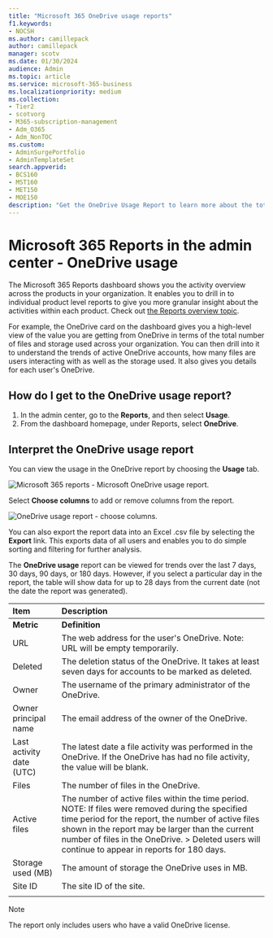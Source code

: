 ```yaml
---
title: "Microsoft 365 OneDrive usage reports"
f1.keywords:
- NOCSH
ms.author: camillepack
author: camillepack
manager: scotv
ms.date: 01/30/2024
audience: Admin
ms.topic: article
ms.service: microsoft-365-business
ms.localizationpriority: medium
ms.collection: 
- Tier2
- scotvorg
- M365-subscription-management
- Adm_O365
- Adm_NonTOC
ms.custom: 
- AdminSurgePortfolio
- AdminTemplateSet
search.appverid:
- BCS160
- MST160
- MET150
- MOE150
description: "Get the OneDrive Usage Report to learn more about the total number of files and storage used across your organization."
---
```


# Microsoft 365 Reports in the admin center - OneDrive usage

The Microsoft 365 Reports dashboard shows you the activity overview across the products in your organization. It enables you to drill in to individual product level reports to give you more granular insight about the activities within each product. Check out [the Reports overview topic](activity-reports.md).
  
For example, the OneDrive card on the dashboard gives you a high-level view of the value you are getting from OneDrive in terms of the total number of files and storage used across your organization. You can then drill into it to understand the trends of active OneDrive accounts, how many files are users interacting with as well as the storage used. It also gives you details for each user's OneDrive.

## How do I get to the OneDrive usage report?

1. In the admin center, go to the **Reports**, and then select **Usage**.
2. From the dashboard homepage, under Reports, select **OneDrive**.
  
## Interpret the OneDrive usage report

You can view the usage in the OneDrive report by choosing the **Usage** tab.

![Microsoft 365 reports - Microsoft OneDrive usage report.](../../media/3cdaf2fb-1817-479b-a0e1-2afa228690cf.png)

Select **Choose columns** to add or remove columns from the report.  

![OneDrive usage report - choose columns.](../../media/9ee80f25-cfe3-411d-8e31-08f1507d18c1.png)

You can also export the report data into an Excel .csv file by selecting the **Export** link. This exports data of all users and enables you to do simple sorting and filtering for further analysis. 

The **OneDrive usage** report can be viewed for trends over the last 7 days, 30 days, 90 days, or 180 days. However, if you select a particular day in the report, the table will show data for up to 28 days from the current date (not the date the report was generated).
  
|Item|Description|
|:-----|:-----|
|**Metric**|**Definition**|
|URL |The web address for the user's OneDrive. Note: URL will be empty temporarily. |
|Deleted  |The deletion status of the OneDrive. It takes at least seven days for accounts to be marked as deleted. |
|Owner |The username of the primary administrator of the OneDrive. |
|Owner principal name |The email address of the owner of the OneDrive. |
|Last activity date (UTC) | The latest date a file activity was performed in the OneDrive. If the OneDrive has had no file activity, the value will be blank. |
|Files |The number of files in the OneDrive. |
|Active files | The number of active files within the time period. NOTE: If files were removed during the specified time period for the report, the number of active files shown in the report may be larger than the current number of files in the OneDrive. >  Deleted users will continue to appear in reports for 180 days. |
|Storage used (MB) |The amount of storage the OneDrive uses in MB. |
| Site ID | The site ID of the site. |
|||

> [!NOTE]
> The report only includes users who have a valid OneDrive license.
